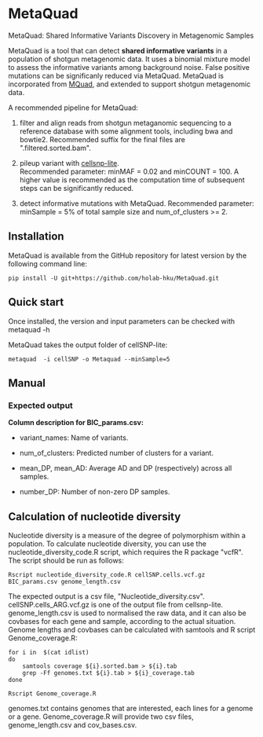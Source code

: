 # MetaQuad
MetaQuad: Shared Informative Variants Discovery in Metagenomic Samples

MetaQuad is a tool that can detect **shared informative variants** in a population of shotgun metagenomic data. It uses a binomial mixture model to assess the informative variants among background noise. False positive mutations can be significanly reduced via MetaQuad. MetaQuad is incorporated from [MQuad](https://github.com/single-cell-genetics/MQuad), and extended to support shotgun metagenomic data.

A recommended pipeline for MetaQuad:

  1. filter and align reads from shotgun metaganomic sequencing to a reference database with some alignment tools, including bwa and bowtie2. Recommended suffix for the final files are ".filtered.sorted.bam". <br/>

  2. pileup variant with [cellsnp-lite](https://github.com/single-cell-genetics/cellsnp-lite). <br/> Recommended parameter: minMAF = 0.02 and minCOUNT = 100. A higher value is recommended as the computation time of subsequent steps can be significantly reduced. 

  3. detect informative mutations with MetaQuad. Recommended parameter: minSample = 5% of total sample size and num_of_clusters >= 2. 




## Installation

MetaQuad is available from the GitHub repository for latest version by the following command line: 

```
pip install -U git+https://github.com/holab-hku/MetaQuad.git
```

## Quick start

Once installed, the version and input parameters can be checked with metaquad -h

MetaQuad takes the output folder of cellSNP-lite: 

```
metaquad  -i cellSNP -o Metaquad --minSample=5
```

## Manual

### Expected output

**Column description for BIC_params.csv:**

- variant_names: Name of variants.

- num_of_clusters: Predicted number of clusters for a variant. 
  
- mean_DP, mean_AD: Average AD and DP (respectively) across all samples.

- number_DP: Number of non-zero DP samples.




## Calculation of nucleotide diversity

Nucleotide diversity is a measure of the degree of polymorphism within a population. To calculate nucleotide diversity, you can use the nucleotide_diversity_code.R script, which requires the R package "vcfR". The script should be run as follows: 

```
Rscript nucleotide_diversity_code.R cellSNP.cells.vcf.gz BIC_params.csv genome_length.csv
```
The expected output is a csv file, "Nucleotide_diversity.csv". cellSNP.cells_ARG.vcf.gz is one of the output file from cellsnp-lite. genome_length.csv is used to normalised the raw data, and it can also be covbases for each gene and sample, according to the actual situation. Genome lengths and covbases can be calculated with samtools and R script Genome_coverage.R: 

```
for i in  $(cat idlist)
do 
    samtools coverage ${i}.sorted.bam > ${i}.tab
    grep -Ff genomes.txt ${i}.tab > ${i}_coverage.tab
done

Rscript Genome_coverage.R
```
genomes.txt contains genomes that are interested, each lines for a genome or a gene. Genome_coverage.R will provide two csv files, genome_length.csv and cov_bases.csv. 






